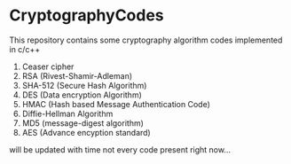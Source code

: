 # CryptographyCodes


This repository contains some cryptography algorithm codes implemented in c/c++
1) Ceaser cipher
2) RSA (Rivest-Shamir-Adleman)
3) SHA-512 (Secure Hash Algorithm)
4) DES (Data encryption Algorithm)
4) HMAC (Hash based Message Authentication Code)
5) Diffie-Hellman Algorithm
6) MD5 (message-digest algorithm)
7) AES (Advance encyption standard)


will be updated with time not every code present right now...
